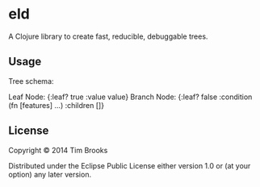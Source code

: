 # eld

A Clojure library to create fast, reducible, debuggable trees.

## Usage

Tree schema:

Leaf Node:   {:leaf? true :value value}
Branch Node: {:leaf? false :condition (fn [features] ...) :children []}

## License

Copyright © 2014 Tim Brooks

Distributed under the Eclipse Public License either version 1.0 or (at
your option) any later version.
